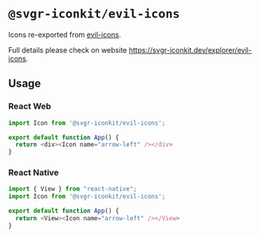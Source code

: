 # `@svgr-iconkit/evil-icons`

Icons re-exported from [evil-icons](https://evil-icons.io/).

Full details please check on website https://svgr-iconkit.dev/explorer/evil-icons.

## Usage

### React Web

```javascript
import Icon from '@svgr-iconkit/evil-icons';

export default function App() {
  return <div><Icon name="arrow-left" /></div>
}

```

### React Native

```javascript
import { View } from "react-native";
import Icon from '@svgr-iconkit/evil-icons';

export default function App() {
  return <View><Icon name="arrow-left" /></View>
}

```

